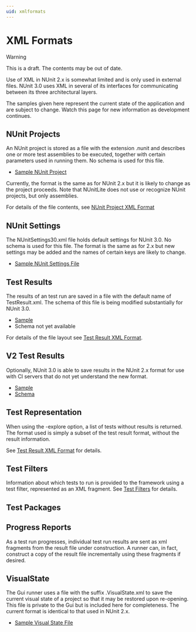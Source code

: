 ```yaml
---
uid: xmlformats
---
```


# XML Formats

> [!WARNING]
> This is a draft. The contents may be out of date.

Use of XML in NUnit 2.x is somewhat limited and is only used in external files. NUnit 3.0 uses XML in several of its interfaces for communicating between its three architectural layers.

The samples given here represent the current state of the application and are subject to change. Watch this page for new information as development continues.

## NUnit Projects

An NUnit project is stored as a file with the extension .nunit and describes one or more test assemblies to be executed, together with certain parameters used in running them. No schema is used for this file.

* [Sample NUnit Project](https://nunit.org/files/nunit_project_25.txt)

Currently, the format is the same as for NUnit 2.x but it is likely to change as the project proceeds. Note that NUnitLite does not use or recognize NUnit projects, but only assemblies.

For details of the file contents, see [NUnit Project XML Format](xref:nunitprojectxmlformat)

## NUnit Settings

The NUnitSettings30.xml file holds default settings for NUnit 3.0. No schema is used for this file. The format is the same as for 2.x but new settings may be added and the names of certain keys are likely to change.

* [Sample NUnit Settings File](https://nunit.org/files/sample_nunitsettings_file.txt)

## Test Results

The results of an test run are saved in a file with the default name of TestResult.xml. The schema of this file is being modified substantially for NUnit 3.0.

* [Sample](https://nunit.org/files/testresult_30.txt)
* Schema not yet available

For details of the file layout see [Test Result XML Format](Test-Result-XML-Format.md).

## V2 Test Results

Optionally, NUnit 3.0 is able to save results in the NUnit 2.x format for use with CI servers that do not yet understand the new format.

* [Sample](https://nunit.org/files/testresult_25.txt)
* [Schema](https://nunit.org/files/testresult_schema_25.txt)

## Test Representation

When using the -explore option, a list of tests without results is returned. The format used is simply a subset of the test result format, without the result information.

See [Test Result XML Format](Test-Result-XML-Format.md) for details.

## Test Filters

Information about which tests to run is provided to the framework using a test filter, represented as an XML fragment. See [Test Filters](Test-Filters.md) for details.

## Test Packages

## Progress Reports

As a test run progresses, individual test run results are sent as xml fragments from the result file under construction. A runner can, in fact, construct a copy of the result file incrementally using these fragments if desired.

## VisualState

The Gui runner uses a file with the suffix .VisualState.xml to save the current visual state of a project so that it may be restored upon re-opening. This file is private to the Gui but is included here for completeness. The current format is identical to that used in NUnit 2.x.

* [Sample Visual State File](https://nunit.org/files/sample_visual_state_25.txt)
